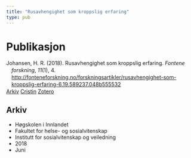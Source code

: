 ```yaml
---
title: "Rusavhengighet som kroppslig erfaring"
type: pub
---
```

<h1>Publikasjon</h1>
<article id="csl-bib-container-6QAQX7XF" class="csl-bib-container">
  <div class="csl-bib-body" style="line-height: 1.35; padding-left: 1em; text-indent:-1em;">
  <div class="csl-entry">Johansen, H. R. (2018). Rusavhengighet som kroppslig erfaring. <i>Fontene forskning</i>, <i>11</i>(1), 4. <a href="http://fonteneforskning.no/forskningsartikler/rusavhengighet-som-kroppslig-erfaring-6.19.589237.048b555532">http://fonteneforskning.no/forskningsartikler/rusavhengighet-som-kroppslig-erfaring-6.19.589237.048b555532</a></div>
</div>
  <div class="csl-bib-buttons">
    <a href="#taxonomy-article-6QAQX7XF" class="csl-bib-button">Arkiv</a>
    <a href="https://app.cristin.no/results/show.jsf?id=1592900" alt="Cristin URL" class="csl-bib-button">Cristin</a>
    <a href="http://zotero.org/groups/5022929/items/6QAQX7XF" alt="Zotero URL" class="csl-bib-button">Zotero</a>
  </div>
  <div id="csl-bib-meta-container-6QAQX7XF"></div>
</article>
<div id="csl-bib-meta-6QAQX7XF" class="csl-bib-meta">
  <article id="taxonomy-article-6QAQX7XF" class="taxonomy-article">
    <h1>Arkiv</h1>
    <ul>
      <li>Høgskolen i Innlandet</li>
      <li>Fakultet for helse- og sosialvitenskap</li>
      <li>Institutt for sosialvitenskap og veiledning</li>
      <li>2018</li>
      <li>Juni</li>
    </ul>
  </article>
</div>
